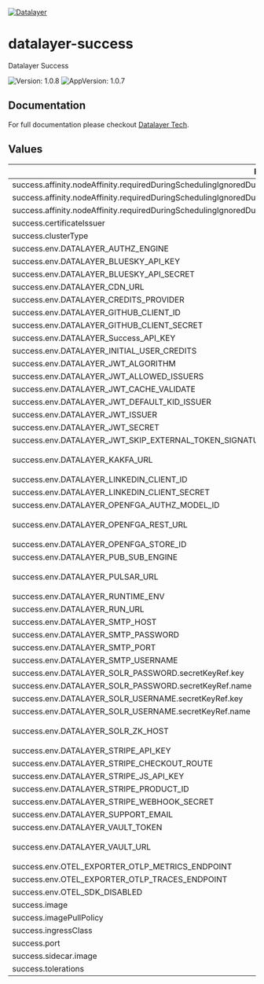 [![Datalayer](https://assets.datalayer.tech/datalayer-25.svg)](https://datalayer.io)

# datalayer-success

Datalayer Success

![Version: 1.0.8](https://img.shields.io/badge/Version-1.0.8-informational?style=flat-square) ![AppVersion: 1.0.7](https://img.shields.io/badge/AppVersion-1.0.7-informational?style=flat-square)

## Documentation

For full documentation please checkout [Datalayer Tech](https://datalayer.tech).

## Values

| Key | Type | Default | Description |
|-----|------|---------|-------------|
| success.affinity.nodeAffinity.requiredDuringSchedulingIgnoredDuringExecution.nodeSelectorTerms[0].matchExpressions[0].key | string | `"role.datalayer.io/api"` |  |
| success.affinity.nodeAffinity.requiredDuringSchedulingIgnoredDuringExecution.nodeSelectorTerms[0].matchExpressions[0].operator | string | `"In"` |  |
| success.affinity.nodeAffinity.requiredDuringSchedulingIgnoredDuringExecution.nodeSelectorTerms[0].matchExpressions[0].values[0] | string | `"true"` |  |
| success.certificateIssuer | string | `"letsencrypt"` |  |
| success.clusterType | string | `"any"` |  |
| success.env.DATALAYER_AUTHZ_ENGINE | string | `"openfga"` |  |
| success.env.DATALAYER_BLUESKY_API_KEY | string | `""` |  |
| success.env.DATALAYER_BLUESKY_API_SECRET | string | `""` |  |
| success.env.DATALAYER_CDN_URL | string | `""` |  |
| success.env.DATALAYER_CREDITS_PROVIDER | string | `""` |  |
| success.env.DATALAYER_GITHUB_CLIENT_ID | string | `""` |  |
| success.env.DATALAYER_GITHUB_CLIENT_SECRET | string | `""` |  |
| success.env.DATALAYER_Success_API_KEY | string | `""` |  |
| success.env.DATALAYER_INITIAL_USER_CREDITS | string | `"500"` |  |
| success.env.DATALAYER_JWT_ALGORITHM | string | `""` |  |
| success.env.DATALAYER_JWT_ALLOWED_ISSUERS | string | `""` |  |
| success.env.DATALAYER_JWT_CACHE_VALIDATE | string | `"true"` |  |
| success.env.DATALAYER_JWT_DEFAULT_KID_ISSUER | string | `""` |  |
| success.env.DATALAYER_JWT_ISSUER | string | `"https://id.datalayer.run"` |  |
| success.env.DATALAYER_JWT_SECRET | string | `""` |  |
| success.env.DATALAYER_JWT_SKIP_EXTERNAL_TOKEN_SIGNATURE_VERIFICATION | string | `"false"` |  |
| success.env.DATALAYER_KAKFA_URL | string | `"datalayer-kafka-kafka-bootstrap.datalayer-kafka.svc.cluster.local:9092"` |  |
| success.env.DATALAYER_LINKEDIN_CLIENT_ID | string | `""` |  |
| success.env.DATALAYER_LINKEDIN_CLIENT_SECRET | string | `""` |  |
| success.env.DATALAYER_OPENFGA_AUTHZ_MODEL_ID | string | `""` |  |
| success.env.DATALAYER_OPENFGA_REST_URL | string | `"http://datalayer-openfga.datalayer-openfga.svc.cluster.local:8080"` |  |
| success.env.DATALAYER_OPENFGA_STORE_ID | string | `""` |  |
| success.env.DATALAYER_PUB_SUB_ENGINE | string | `"pulsar"` |  |
| success.env.DATALAYER_PULSAR_URL | string | `"pulsar://datalayer-pulsar-broker.datalayer-pulsar.svc.cluster.local:6650"` |  |
| success.env.DATALAYER_RUNTIME_ENV | string | `"prod"` |  |
| success.env.DATALAYER_RUN_URL | string | `""` |  |
| success.env.DATALAYER_SMTP_HOST | string | `""` |  |
| success.env.DATALAYER_SMTP_PASSWORD | string | `""` |  |
| success.env.DATALAYER_SMTP_PORT | string | `"0"` |  |
| success.env.DATALAYER_SMTP_USERNAME | string | `""` |  |
| success.env.DATALAYER_SOLR_PASSWORD.secretKeyRef.key | string | `"password"` |  |
| success.env.DATALAYER_SOLR_PASSWORD.secretKeyRef.name | string | `"solr-basic-auth"` |  |
| success.env.DATALAYER_SOLR_USERNAME.secretKeyRef.key | string | `"username"` |  |
| success.env.DATALAYER_SOLR_USERNAME.secretKeyRef.name | string | `"solr-basic-auth"` |  |
| success.env.DATALAYER_SOLR_ZK_HOST | string | `"solr-datalayer-solrcloud-zookeeper-headless.datalayer-solr.svc.cluster.local"` |  |
| success.env.DATALAYER_STRIPE_API_KEY | string | `""` |  |
| success.env.DATALAYER_STRIPE_CHECKOUT_ROUTE | string | `"checkout"` |  |
| success.env.DATALAYER_STRIPE_JS_API_KEY | string | `""` |  |
| success.env.DATALAYER_STRIPE_PRODUCT_ID | string | `""` |  |
| success.env.DATALAYER_STRIPE_WEBHOOK_SECRET | string | `""` |  |
| success.env.DATALAYER_SUPPORT_EMAIL | string | `""` |  |
| success.env.DATALAYER_VAULT_TOKEN | string | `""` |  |
| success.env.DATALAYER_VAULT_URL | string | `"http://datalayer-vault-internal.datalayer-vault.svc.cluster.local:8200"` |  |
| success.env.OTEL_EXPORTER_OTLP_METRICS_ENDPOINT | string | `""` |  |
| success.env.OTEL_EXPORTER_OTLP_TRACES_ENDPOINT | string | `""` |  |
| success.env.OTEL_SDK_DISABLED | string | `"false"` |  |
| success.image | string | `"datalayer/success:1.0.6"` |  |
| success.imagePullPolicy | string | `"Always"` |  |
| success.ingressClass | string | `"datalayer-traefik"` |  |
| success.port | int | `3300` |  |
| success.sidecar.image | string | `"datalayer/whoami:0.0.6"` |  |
| success.tolerations | object | `{}` |  |

